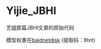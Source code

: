 # Yijie_JBHI
艺姐那篇JBHI文章的原始代码

模型权重在[baidnetdisk](https://pan.baidu.com/s/1mH0maOd_mzFGybIawBtgJw?pwd=8tnt) (提取码：8tnt)

